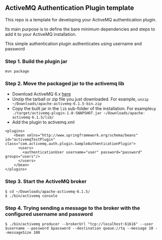 ## ActiveMQ Authentication Plugin template
This repo is a template for developing your ActiveMQ authentication plugin.

Its main purpose is to define the bare minimum dependencies and steps to add it to your ActiveMQ installation.

This simple authentication plugin authenticates using username and password


### Step 1. Build the plugin jar

```shell
mvn package
```

### Step 2. Move the packaged jar to the activemq lib
- Download ActiveMQ 6.x [here](https://activemq.apache.org/components/classic/download/)
- Unzip the tarball or zip file you just downloaded. For example, `unzip ~/Downloads/apache-activemq-6.1.5-bin.zip`
- Copy the built jar in the `lib` sub-folder of the installation. For example`cp ./target/activemq-plugin-1.0-SNAPSHOT.jar ~/Downloads/apache-activemq-6.1.5/lib/`
- Add the plugin to activemq.xml
```
<plugins>
    <bean xmlns="http://www.springframework.org/schema/beans" id="activemqTestPlugin" class="com.activemq.auth.plugin.SampleAuthenticationPlugin">
      <users>
        <authenticationUser username="user" password="password" groups="users"/>
      </users>
    </bean>
</plugins>
```

### Step 3. Start the ActiveMQ broker
```shell
$ cd ~/Downloads/apache-activemq-6.1.5/
$ ./bin/activemq console 
```

### Step 4. Trying sending a message to the broker with the configured username and password
```shell
$ ./bin/activemq producer --brokerUrl "tcp://localhost:61616" --user $username --password $password --destination queue://tq --message 10 --messageSize 100
```